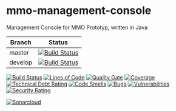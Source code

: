 # mmo-management-console

Management Console for MMO Prototyp, written in Java

Branch|Status
---|---
master|[![Build Status](https://travis-ci.org/MMOPrototyp/mmo-management-console.svg?branch=master)](https://travis-ci.org/MMOPrototyp/mmo-management-console)
develop|[![Build Status](https://travis-ci.org/MMOPrototyp/mmo-management-console.svg?branch=develop)](https://travis-ci.org/MMOPrototyp/mmo-management-console)

[![Build Status](https://travis-ci.org/MMOPrototyp/mmo-management-console.svg?branch=master)](https://travis-ci.org/MMOPrototyp/mmo-management-console)
[![Lines of Code](https://sonarcloud.io/api/project_badges/measure?project=com.jukusoft%3Ammo-management-console&metric=ncloc)](https://sonarcloud.io/dashboard/index/com.jukusoft%3Ammo-management-console) 
[![Quality Gate](https://sonarcloud.io/api/project_badges/measure?project=com.jukusoft%3Ammo-management-console&metric=alert_status)](https://sonarcloud.io/dashboard/index/com.jukusoft%3Ammo-management-console) 
[![Coverage](https://sonarcloud.io/api/project_badges/measure?project=com.jukusoft%3Ammo-management-console&metric=coverage)](https://sonarcloud.io/dashboard/index/com.jukusoft%3Ammo-management-console) 
[![Technical Debt Rating](https://sonarcloud.io/api/project_badges/measure?project=com.jukusoft%3Ammo-management-console&metric=sqale_index)](https://sonarcloud.io/dashboard/index/com.jukusoft%3Ammo-management-console) 
[![Code Smells](https://sonarcloud.io/api/project_badges/measure?project=com.jukusoft%3Ammo-management-console&metric=code_smells)](https://sonarcloud.io/dashboard/index/com.jukusoft%3Ammo-management-console) 
[![Bugs](https://sonarcloud.io/api/project_badges/measure?project=com.jukusoft%3Ammo-management-console&metric=bugs)](https://sonarcloud.io/dashboard/index/com.jukusoft%3Ammo-management-console) 
[![Vulnerabilities](https://sonarcloud.io/api/project_badges/measure?project=com.jukusoft%3Ammo-management-console&metric=vulnerabilities)](https://sonarcloud.io/dashboard/index/com.jukusoft%3Ammo-management-console) 
[![Security Rating](https://sonarcloud.io/api/project_badges/measure?project=com.jukusoft%3Ammo-management-console&metric=security_rating)](https://sonarcloud.io/dashboard/index/com.jukusoft%3Ammo-management-console) 

[![Sonarcloud](https://sonarcloud.io/api/project_badges/quality_gate?project=com.jukusoft%3Ammo-management-console)](https://sonarcloud.io/dashboard?id=com.jukusoft%3Ammo-management-console)
